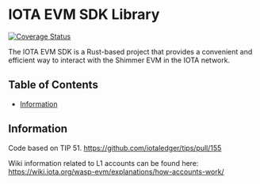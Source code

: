 # IOTA EVM SDK Library

[![Coverage Status](https://coveralls.io/repos/github/iotaledger/iota-sdk-evm/badge.svg?branch=main)](https://coveralls.io/github/iotaledger/iota-sdk-evm?branch=main)

The IOTA EVM SDK is a Rust-based project that provides a convenient and efficient way to interact with the Shimmer EVM in the IOTA network. 

## Table of Contents

- [Information](#information)

## Information

Code based on TIP 51. https://github.com/iotaledger/tips/pull/155

Wiki information related to L1 accounts can be found here: https://wiki.iota.org/wasp-evm/explanations/how-accounts-work/